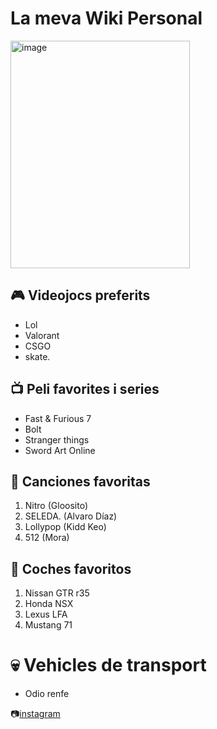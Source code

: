 # La meva Wiki Personal
<img width="287" height="364" alt="image" src="https://github.com/user-attachments/assets/5ee2eb8c-0f5d-466b-b436-d06cebf68eb6" />

## 🎮 Videojocs preferits 

- Lol 
- Valorant
- CSGO
- skate.

## 📺 Peli favorites i series

- Fast & Furious 7
- Bolt
- Stranger things
- Sword Art Online

## 🎵 Canciones favoritas
1. Nitro (Gloosito)
2. SELEDA. (Alvaro Díaz)
3. Lollypop (Kidd Keo)
4. 512 (Mora)

##  🚗 Coches favoritos 

1. Nissan GTR r35
2. Honda NSX
3. Lexus LFA
4. Mustang 71 

# 💀 Vehicles de transport
- Odio renfe

📷[instagram](https://mx.pinterest.com/pin/385691155608455582/)
